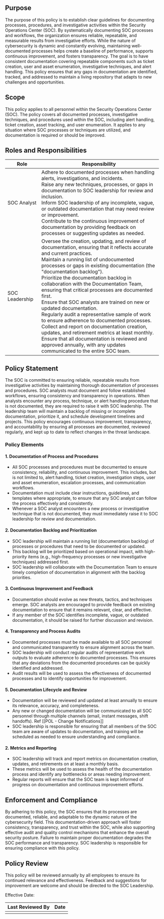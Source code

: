 ## Purpose
The purpose of this policy is to establish clear guidelines for documenting processes, procedures, and investigative activities within the Security Operations Center (SOC). By systematically documenting SOC processes and workflows, the organization ensures reliable, repeatable, and measurable results from investigative efforts. While the nature of cybersecurity is dynamic and constantly evolving, maintaining well-documented processes helps create a baseline of performance, supports continuous improvement, and fosters transparency. The goal is to have consistent documentation covering repeatable components such as ticket creation, user and asset enumeration, investigative techniques, and alert handling. This policy ensures that any gaps in documentation are identified, tracked, and addressed to maintain a living repository that adapts to new challenges and opportunities.

## Scope
This policy applies to all personnel within the Security Operations Center (SOC). The policy covers all documented processes, investigative techniques, and procedures used within the SOC, including alert handling, ticket creation, asset tracking, and user enumeration. It applies to any situation where SOC processes or techniques are utilized, and documentation is required or should be improved.
## Roles and Responsibilities

| Role           | Responsibility                                                                                                                                                                                                                                                                                                                                                                                                                                                                                                                                                                                                                                                                                                                                                                                  |
| -------------- | ----------------------------------------------------------------------------------------------------------------------------------------------------------------------------------------------------------------------------------------------------------------------------------------------------------------------------------------------------------------------------------------------------------------------------------------------------------------------------------------------------------------------------------------------------------------------------------------------------------------------------------------------------------------------------------------------------------------------------------------------------------------------------------------------- |
| SOC Analyst    | Adhere to documented processes when handling alerts, investigations, and incidents.<br>Raise any new techniques, processes, or gaps in documentation to SOC leadership for review and inclusion.<br>Inform SOC leadership of any incomplete, vague, or outdated documentation that may need review or improvement.<br>Contribute to the continuous improvement of documentation by providing feedback on processes or suggesting updates as needed.                                                                                                                                                                                                                                                                                                                                             |
| SOC Leadership | Oversee the creation, updating, and review of documentation, ensuring that it reflects accurate and current practices.<br>Maintain a running list of undocumented processes or gaps in existing documentation (the "documentation backlog").<br>Prioritize the documentation backlog in collaboration with the Documentation Team, ensuring that critical processes are documented first.<br>Ensure that SOC analysts are trained on new or updated documentation.<br>Regularly audit a representative sample of work to ensure adherence to documented processes.<br>Collect and report on documentation creation, updates, and retirement metrics at least monthly.<br>Ensure that all documentation is reviewed and approved annually, with any updates communicated to the entire SOC team. |

## Policy Statement
The SOC is committed to ensuring reliable, repeatable results from investigative activities by maintaining thorough documentation of processes and procedures. SOC analysts must document and follow established workflows, ensuring consistency and transparency in operations. When analysts encounter any process, technique, or alert handling procedure that is not documented, they are required to raise it with SOC leadership. The leadership team will maintain a backlog of missing or incomplete documentation, prioritize it, and schedule development timelines and projects. This policy encourages continuous improvement, transparency, and accountability by ensuring all processes are documented, reviewed regularly, and kept up to date to reflect changes in the threat landscape.

### Policy Elements
#### 1. Documentation of Process and Procedures

- All SOC processes and procedures must be documented to ensure consistency, reliability, and continuous improvement. This includes, but is not limited to, alert handling, ticket creation, investigation steps, user and asset enumeration, escalation processes, and communication workflows.
- Documentation must include clear instructions, guidelines, and templates where appropriate, to ensure that any SOC analyst can follow the process effectively and consistently.
- Whenever a SOC analyst encounters a new process or investigative technique that is not documented, they must immediately raise it to SOC leadership for review and documentation.

#### 2. Documentation Backlog and Prioritization

- SOC leadership will maintain a running list (documentation backlog) of processes or procedures that need to be documented or updated.
- This backlog will be prioritized based on operational impact, with high-priority items (e.g., high-frequency processes or new investigative techniques) addressed first.
- SOC leadership will collaborate with the Documentation Team to ensure timely completion of documentation in alignment with the backlog priorities.

#### 3. Continuous Improvement and Feedback

- Documentation should evolve as new threats, tactics, and techniques emerge. SOC analysts are encouraged to provide feedback on existing documentation to ensure that it remains relevant, clear, and effective.
- If any member of the SOC identifies incomplete, vague, or outdated documentation, it should be raised for further discussion and revision.

#### 4. Transparency and Process Audits

- Documented processes must be made available to all SOC personnel and communicated transparently to ensure alignment across the team.
- SOC leadership will conduct regular audits of representative work outputs to evaluate adherence to documented processes. This ensures that any deviations from the documented procedures can be quickly identified and addressed.
- Audit results will be used to assess the effectiveness of documented processes and to identify opportunities for improvement.

#### 5. Documentation Lifecycle and Review

- Documentation will be reviewed and updated at least annually to ensure its relevance, accuracy, and completeness.
- Any new or changed documentation will be communicated to all SOC personnel through multiple channels (email, instant messages, shift handoffs).  Ref [[POL - Change Notifications]]
- SOC leadership is responsible for ensuring that all members of the SOC team are aware of updates to documentation, and training will be scheduled as needed to ensure understanding and compliance.

#### 2. Metrics and Reporting

- SOC leadership will track and report metrics on documentation creation, updates, and retirements on at least a monthly basis.
- These metrics will be used to assess the health of the documentation process and identify any bottlenecks or areas needing improvement.
- Regular reports will ensure that the SOC team is kept informed of progress on documentation and continuous improvement efforts.

## Enforcement and Compliance
By adhering to this policy, the SOC ensures that its processes are documented, reliable, and adaptable to the dynamic nature of the cybersecurity field. This documentation-driven approach will foster consistency, transparency, and trust within the SOC, while also supporting effective audit and quality control mechanisms that enhance the overall security posture. Failure to maintain proper documentation degrades the SOC performance and transparency. SOC leadership is responsible for ensuring compliance with this policy.

## Policy Review
This policy will be reviewed annually by all employees to ensure its continued relevance and effectiveness. Feedback and suggestions for improvement are welcome and should be directed to the SOC Leadership.

Effective Date:

|Last Reviewed By     | Date    |
| --- | --- |
|     |     |
